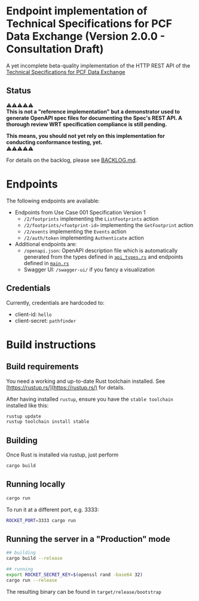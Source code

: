 # Endpoint implementation of Technical Specifications for PCF Data Exchange (Version 2.0.0 - Consultation Draft)

A yet incomplete beta-quality implementation of the HTTP REST API of the [Technical Specifications for PCF Data Exchange](https://wbcsd.github.io/data-exchange-protocol/v2/)

## Status

⚠️⚠️⚠️⚠️⚠️  
**This is **not** a "reference implementation" but a demonstrator used to generate OpenAPI spec files for documenting the Spec's REST API. A thorough review WRT specification compliance is still pending.**

**This means, you should not yet rely on this implementation for conducting conformance testing, yet.**  
⚠️⚠️⚠️⚠️⚠️

For details on the backlog, please see [BACKLOG.md](BACKLOG.md).

# Endpoints

The following endpoints are available:

- Endpoints from Use Case 001 Specification Version 1
  - `/2/footprints` implementing the `ListFootprints` action
  - `/2/footprints/<footprint-id>` implementing the `GetFootprint` action
  - `/2/events` implementing the `Events` action
  - `/2/auth/token` implementing `Authenticate` action
- Additional endpoints are:
  - `/openapi.json`: OpenAPI description file which is automatically generated from the types defined in [`api_types.rs`](src/api_types.rs) and endpoints defined in [`main.rs`](src/main.rs)
  - Swagger UI: `/swagger-ui/` if you fancy a visualization 

## Credentials

Currently, credentials are hardcoded to:
- client-id: `hello`
- client-secret: `pathfinder`

# Build instructions

## Build requirements

You need a working and up-to-date Rust toolchain installed. See [https://rustup.rs/](https://rustup.rs/) for details.

After having installed `rustup`, ensure you have the `stable toolchain` installed like this:

```sh
rustup update
rustup toolchain install stable
```

## Building

Once Rust is installed via rustup, just perform

```sh
cargo build
```

## Running locally

```sh
cargo run 
```

To run it at a different port, e.g. 3333:

```sh
ROCKET_PORT=3333 cargo run 
```

## Running the server in a "Production" mode

```sh
## building
cargo build --release

## running
export ROCKET_SECRET_KEY=$(openssl rand -base64 32)
cargo run --release
```

The resulting binary can be found in `target/release/bootstrap`
